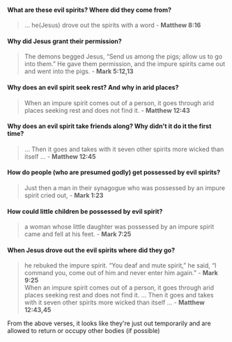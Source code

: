 #### What are these evil spirits? Where did they come from?
> ... he(Jesus) drove out the spirits with a word - **Matthew 8:16**  


#### Why did Jesus grant their permission?
> The demons begged Jesus, “Send us among the pigs; allow us to go into them.” He gave them permission, and the impure spirits came out and went into the pigs. - **Mark 5:12,13**

#### Why does an evil spirit seek rest? And why in arid places?
> When an impure spirit comes out of a person, it goes through arid places seeking rest and does not find it. - **Matthew 12:43**

#### Why does an evil spirit take friends along? Why didn't it do it the first time?
> ... Then it goes and takes with it seven other spirits more wicked than itself ... - **Matthew 12:45**


#### How do people (who are presumed godly) get possessed by evil spirits?
>Just then a man in their synagogue who was possessed by an impure spirit cried out, - **Mark 1:23**

#### How could little children be possessed by evil spirit?
> a woman whose little daughter was possessed by an impure spirit came and fell at his feet. - **Mark 7:25** 

#### When Jesus drove out the evil spirits where did they go?
> he rebuked the impure spirit. “You deaf and mute spirit,” he said, “I command you, come out of him and never enter him again.” - **Mark 9:25**  
> When an impure spirit comes out of a person, it goes through arid places seeking rest and does not find it. ... Then it goes and takes with it seven other spirits more wicked than itself ... - **Matthew 12:43,45**  

From the above verses, it looks like they're just out temporarily and are allowed to return or occupy other bodies (if possible)
